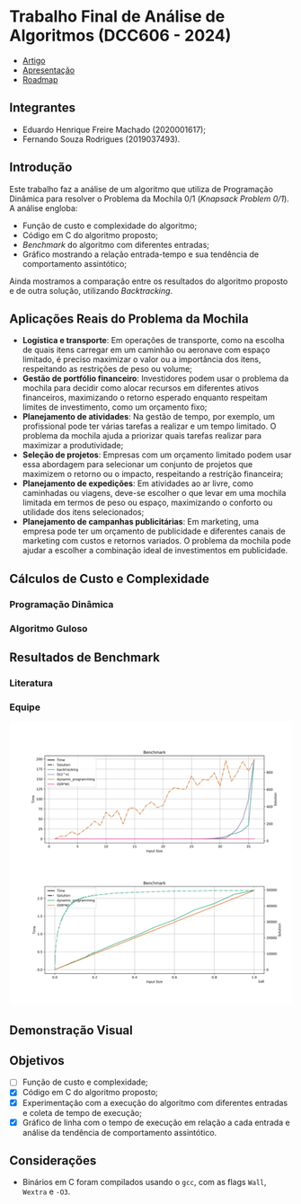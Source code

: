 # Trabalho Final de Análise de Algoritmos (DCC606 - 2024)

- [Artigo](./paper.pdf)
- [Apresentação](./presentation.pdf)
- [Roadmap](https://github.com/users/ed-henrique/projects/2)

## Integrantes

- Eduardo Henrique Freire Machado (2020001617);
- Fernando Souza Rodrigues (2019037493).

## Introdução

Este trabalho faz a análise de um algoritmo que utiliza de Programação Dinâmica para resolver o Problema da Mochila 0/1 (*Knapsack Problem 0/1*). A análise engloba:

- Função de custo e complexidade do algoritmo;
- Código em C do algoritmo proposto;
- *Benchmark* do algoritmo com diferentes entradas;
- Gráfico mostrando a relação entrada-tempo e sua tendência de comportamento assintótico;

Ainda mostramos a comparação entre os resultados do algoritmo proposto e de outra solução, utilizando *Backtracking*.

## Aplicações Reais do Problema da Mochila

- **Logística e transporte**: Em operações de transporte, como na escolha de quais itens carregar em um caminhão ou aeronave com espaço limitado, é preciso maximizar o valor ou a importância dos itens, respeitando as restrições de peso ou volume;
- **Gestão de portfólio financeiro**: Investidores podem usar o problema da mochila para decidir como alocar recursos em diferentes ativos financeiros, maximizando o retorno esperado enquanto respeitam limites de investimento, como um orçamento fixo;
- **Planejamento de atividades**: Na gestão de tempo, por exemplo, um profissional pode ter várias tarefas a realizar e um tempo limitado. O problema da mochila ajuda a priorizar quais tarefas realizar para maximizar a produtividade;
- **Seleção de projetos**: Empresas com um orçamento limitado podem usar essa abordagem para selecionar um conjunto de projetos que maximizem o retorno ou o impacto, respeitando a restrição financeira;
- **Planejamento de expedições**: Em atividades ao ar livre, como caminhadas ou viagens, deve-se escolher o que levar em uma mochila limitada em termos de peso ou espaço, maximizando o conforto ou utilidade dos itens selecionados;
- **Planejamento de campanhas publicitárias**: Em marketing, uma empresa pode ter um orçamento de publicidade e diferentes canais de marketing com custos e retornos variados. O problema da mochila pode ajudar a escolher a combinação ideal de investimentos em publicidade.

## Cálculos de Custo e Complexidade

### Programação Dinâmica

<!-- TODO -->

### Algoritmo Guloso

<!-- TODO -->

## Resultados de Benchmark

### Literatura

<!-- TODO -->

### Equipe

<div align="center">

![Resultado do Benchmark](./assets/plot.svg)

</div>

## Demonstração Visual

<!-- TODO -->

## Objetivos

- [ ] Função de custo e complexidade;
- [x] Código em C do algoritmo proposto;
- [x] Experimentação com a execução do algoritmo com diferentes entradas e coleta de tempo de execução;
- [x] Gráfico de linha com o tempo de execução em relação a cada entrada e análise da tendência de comportamento assintótico.

## Considerações

- Binários em C foram compilados usando o `gcc`, com as flags `Wall`, `Wextra` e `-O3`.

